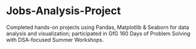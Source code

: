 # Jobs-Analysis-Project
Completed hands-on projects using Pandas, Matplotlib &amp; Seaborn for data analysis and visualization; participated in GfG 160 Days of Problem Solving with DSA-focused Summer Workshops.
